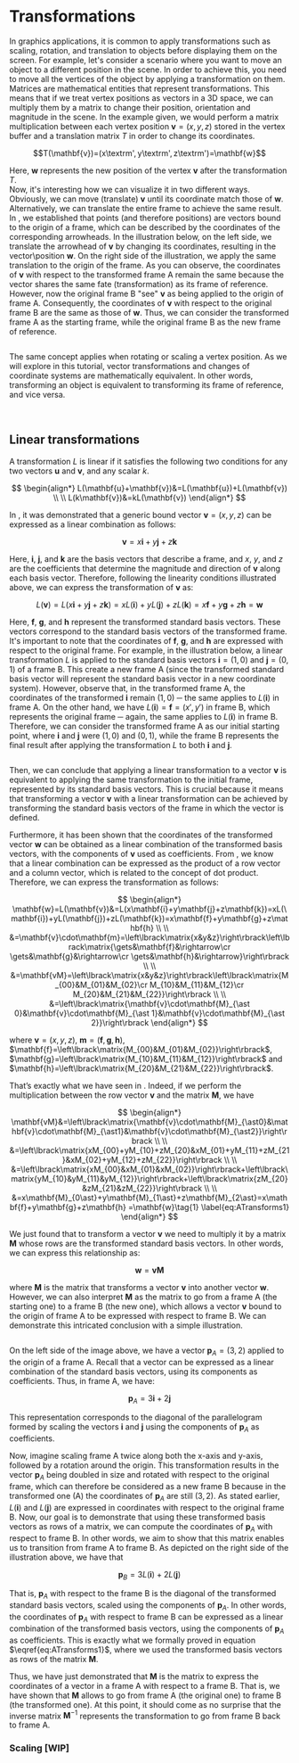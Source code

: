 # Transformations

In graphics applications, it is common to apply transformations such as scaling, rotation, and translation to objects before displaying them on the screen. For example, let's consider a scenario where you want to move an object to a different position in the scene. In order to achieve this, you need to move all the vertices of the object by applying a transformation on them. Matrices are mathematical entities that represent transformations. This means that if we treat vertex positions as vectors in a 3D space, we can multiply them by a matrix to change their position, orientation and magnitude in the scene. In the example given, we would perform a matrix multiplication between each vertex position $\mathbf{v}=(x,y,z)$ stored in the vertex buffer and a translation matrix $T$ in order to change its coordinates.

$$T(\mathbf{v})=(x\textrm', y\textrm', z\textrm')=\mathbf{w}$$

Here, $\mathbf{w}$ represents the new position of the vertex $\mathbf{v}$ after the transformation $T$. <br>
Now, it's interesting how we can visualize it in two different ways. Obviously, we can move (translate) $\mathbf{v}$ until its coordinate match those of $\mathbf{w}$. Alternatively, we can translate the entire frame to achieve the same result. In [](vectors.md), we established that points (and therefore positions) are vectors bound to the origin of a frame, which can be described by the coordinates of the corresponding arrowheads. In the illustration below, on the left side, we translate the arrowhead of $\mathbf{v}$ by changing its coordinates, resulting in the vector\position $\mathbf{w}$. On the right side of the illustration, we apply the same translation to the origin of the frame. As you can observe, the coordinates of $\mathbf{v}$ with respect to the transformed frame A remain the same because the vector shares the same fate (transformation) as its frame of reference. However, now the original frame B "see" $\mathbf{v}$ as being applied to the origin of frame A. Consequently, the coordinates of $\mathbf{v}$ with respect to the original frame B are the same as those of $\mathbf{w}$. Thus, we can consider the transformed frame A as the starting frame, while the original frame B as the new frame of reference.

```{figure} images/03/transformation.png
```

The same concept applies when rotating or scaling a vertex position. As we will explore in this tutorial, vector transformations and changes of coordinate systems are mathematically equivalent. In other words, transforming an object is equivalent to transforming its frame of reference, and vice versa.

<br>

## Linear transformations 

A transformation $L$ is linear if it satisfies the following two conditions for any two vectors $\mathbf{u}$ and $\mathbf{v}$, and any scalar $k$.

$$
\begin{align*}
L(\mathbf{u}+\mathbf{v})&=L(\mathbf{u})+L(\mathbf{v}) \\
\\
L(k\mathbf{v})&=kL(\mathbf{v})
\end{align*}
$$

In [](vectors.md), it was demonstrated that a generic bound vector $\mathbf{v}=(x,y,z)$ can be expressed as a linear combination as follows:

$$\mathbf{v}=x\mathbf{i}+y\mathbf{j}+z\mathbf{k}$$

Here, $\mathbf{i}$, $\mathbf{j}$, and $\mathbf{k}$ are the basis vectors that describe a frame, and $x$, $y$, and $z$ are the coefficients that determine the magnitude and direction of $\mathbf{v}$ along each basis vector. Therefore, following the linearity conditions illustrated above, we can express the transformation of $\mathbf{v}$ as:

$$L(\mathbf{v})=L(x\mathbf{i}+y\mathbf{j}+z\mathbf{k})=xL(\mathbf{i})+yL(\mathbf{j})+zL(\mathbf{k})=x\mathbf{f}+y\mathbf{g}+z\mathbf{h}=\mathbf{w}$$

Here, $\mathbf{f}$, $\mathbf{g}$, and $\mathbf{h}$ represent the transformed standard basis vectors. These vectors correspond to the standard basis vectors of the transformed frame. It's important to note that the coordinates of $\mathbf{f}$, $\mathbf{g}$, and $\mathbf{h}$ are expressed with respect to the original frame. For example, in the illustration below, a linear transformation $L$ is applied to the standard basis vectors $\mathbf{i}=(1,0)$ and $\mathbf{j}=(0,1)$ of a frame B. This create a new frame A (since the transformed standard basis vector will represent the standard basis vector in a new coordinate system). However, observe that, in the transformed frame A, the coordinates of the transformed $\mathbf{i}$ remain $(1,0)$ ─ the same applies to $L(\mathbf{i})$ in frame A. On the other hand, we have $L(\mathbf{i})=\mathbf{f}=(x',y')$ in frame B, which represents the original frame ─ again, the same applies to $L(\mathbf{i})$ in frame B. Therefore, we can consider the transformed frame A as our initial starting point, where $\mathbf{i}$ and $\mathbf{j}$ were $(1,0)$ and $(0,1)$, while the frame B represents the final result after applying the transformation $L$ to both $\mathbf{i}$ and $\mathbf{j}$.

```{figure} images/03/linear-transformation.png
```

Then, we can conclude that applying a linear transformation to a vector $\mathbf{v}$ is equivalent to applying the same transformation to the initial frame, represented by its standard basis vectors. This is crucial because it means that transforming a vector $\mathbf{v}$ with a linear transformation can be achieved by transforming the standard basis vectors of the frame in which the vector is defined. 

Furthermore, it has been shown that the coordinates of the transformed vector $\mathbf{w}$ can be obtained as a linear combination of the transformed basis vectors, with the components of $\mathbf{v}$ used as coefficients. From [](matrices.md), we know that a linear combination can be expressed as the product of a row vector and a column vector, which is related to the concept of dot product. Therefore, we can express the transformation as follows:

$$
\begin{align*}
\mathbf{w}=L(\mathbf{v})&=L(x\mathbf{i}+y\mathbf{j}+z\mathbf{k})=xL(\mathbf{i})+yL(\mathbf{j})+zL(\mathbf{k})=x\mathbf{f}+y\mathbf{g}+z\mathbf{h} \\
\\
&=\mathbf{v}\cdot\mathbf{m}=\left\lbrack\matrix{x&y&z}\right\rbrack\left\lbrack\matrix{\gets&\mathbf{f}&\rightarrow\cr \gets&\mathbf{g}&\rightarrow\cr \gets&\mathbf{h}&\rightarrow}\right\rbrack \\
\\
&=\mathbf{vM}=\left\lbrack\matrix{x&y&z}\right\rbrack\left\lbrack\matrix{M_{00}&M_{01}&M_{02}\cr M_{10}&M_{11}&M_{12}\cr M_{20}&M_{21}&M_{22}}\right\rbrack \\
\\
&=\left\lbrack\matrix{\mathbf{v}\cdot\mathbf{M}_{\ast 0}&\mathbf{v}\cdot\mathbf{M}_{\ast 1}&\mathbf{v}\cdot\mathbf{M}_{\ast 2}}\right\rbrack
\end{align*}
$$

where $\mathbf{v}=(x, y, z)$, $\mathbf{m}=(\mathbf{f},\mathbf{g},\mathbf{h})$, $\mathbf{f}=\left\lbrack\matrix{M_{00}&M_{01}&M_{02}}\right\rbrack$, $\mathbf{g}=\left\lbrack\matrix{M_{10}&M_{11}&M_{12}}\right\rbrack$ and $\mathbf{h}=\left\lbrack\matrix{M_{20}&M_{21}&M_{22}}\right\rbrack$.

That’s exactly what we have seen in [](matrices.md). Indeed, if we perform the multiplication between the row vector $\mathbf{v}$ and the matrix $\mathbf{M}$, we have

$$
\begin{align*}
\mathbf{vM}&=\left\lbrack\matrix{\mathbf{v}\cdot\mathbf{M}_{\ast0}&\mathbf{v}\cdot\mathbf{M}_{\ast1}&\mathbf{v}\cdot\mathbf{M}_{\ast2}}\right\rbrack \\
\\
&=\left\lbrack\matrix{xM_{00}+yM_{10}+zM_{20}&xM_{01}+yM_{11}+zM_{21}&xM_{02}+yM_{12}+zM_{22}}\right\rbrack \\
\\
&=\left\lbrack\matrix{xM_{00}&xM_{01}&xM_{02}}\right\rbrack+\left\lbrack\matrix{yM_{10}&yM_{11}&yM_{12}}\right\rbrack+\left\lbrack\matrix{zM_{20}&zM_{21}&zM_{22}}\right\rbrack \\
\\
&=x\mathbf{M}_{0\ast}+y\mathbf{M}_{1\ast}+z\mathbf{M}_{2\ast}=x\mathbf{f}+y\mathbf{g}+z\mathbf{h} =\mathbf{w}\tag{1}
\label{eq:ATransforms1}
\end{align*}
$$

We just found that to transform a vector $\mathbf{v}$ we need to multiply it by a matrix $\mathbf{M}$ whose rows are the transformed standard basis vectors. In other words, we can express this relationship as:

$$\mathbf{w}=\mathbf{vM}$$

where $\mathbf{M}$ is the matrix that transforms a vector $\mathbf{v}$ into another vector $\mathbf{w}$.<br>
However, we can also interpret $\mathbf{M}$ as the matrix to go from a frame A (the starting one) to a frame B (the new one), which allows a vector $\mathbf{v}$ bound to the origin of frame A to be expressed with respect to frame B. We can demonstrate this intricated conclusion with a simple illustration.

```{figure} images/03/linear-transformation2.png
```

On the left side of the image above, we have a vector $\mathbf{p}_A=(3,2)$ applied to the origin of a frame A. Recall that a vector can be expressed as a linear combination of the standard basis vectors, using its components as coefficients. Thus, in frame A, we have:

$$\mathbf{p}_A=3\mathbf{i}+2\mathbf{j}$$

This representation corresponds to the diagonal of the parallelogram formed by scaling the vectors $\mathbf{i}$ and $\mathbf{j}$ using the components of $\mathbf{p}_A$ as coefficients. 

Now, imagine scaling frame A twice along both the x-axis and y-axis, followed by a rotation around the origin. This transformation results in the vector $\mathbf{p}_A$ being doubled in size and rotated with respect to the original frame, which can therefore be considered as a new frame B because in the transformed one (A) the coordinates of $\mathbf{p}_A$ are still $(3,2)$. As stated earlier, $L(\mathbf{i})$ and $L(\mathbf{j})$ are expressed in coordinates with respect to the original frame B. Now, our goal is to demonstrate that using these transformed basis vectors as rows of a matrix, we can compute the coordinates of $\mathbf{p}_A$ with respect to frame B. In other words, we aim to show that this matrix enables us to transition from frame A to frame B. As depicted on the right side of the illustration above, we have that

$$\mathbf{p}_B=3L(\mathbf{i})+2L(\mathbf{j})$$

That is, $\mathbf{p}_A$ with respect to the frame B is the diagonal of the transformed standard basis vectors, scaled using the components of $\mathbf{p}_A$. In other words, the coordinates of $\mathbf{p}_A$ with respect to frame B can be expressed as a linear combination of the transformed basis vectors, using the components of $\mathbf{p}_A$ as coefficients. This is exactly what we formally proved in equation $\eqref{eq:ATransforms1}$, where we used the transformed basis vectors as rows of the matrix $\mathbf{M}$.

Thus, we have just demonstrated that $\mathbf{M}$ is the matrix to express the coordinates of a vector in a frame A with respect to a frame B. That is, we have shown that $\mathbf{M}$ allows to go from frame A (the original one) to frame B (the transformed one). At this point, it should come as no surprise that the inverse matrix $\mathbf{M}^{-1}$ represents the transformation to go from frame B back to frame A.


### Scaling [WIP]

<br>